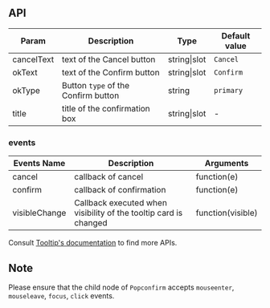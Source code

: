 ## API

| Param | Description | Type | Default value |
| ----- | ----------- | ---- | ------------- |
| cancelText | text of the Cancel button | string\|slot | `Cancel` |
| okText | text of the Confirm button | string\|slot | `Confirm` |
| okType | Button `type` of the Confirm button | string | `primary` |
| title | title of the confirmation box | string\|slot | - |

### events
| Events Name | Description | Arguments |
| --- | --- | --- |
| cancel | callback of cancel | function(e) | - |
| confirm | callback of confirmation | function(e) | - |
| visibleChange | Callback executed when visibility of the tooltip card is changed | function(visible) | - |

Consult [Tooltip's documentation](#/us/components/tooltip/#API) to find more APIs.

## Note

Please ensure that the child node of `Popconfirm` accepts `mouseenter`, `mouseleave`, `focus`, `click` events.
